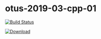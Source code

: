 # otus-2019-03-cpp-01

[![Build Status](https://travis-ci.org/kotovdv/otus-2019-03-cpp-01.svg?branch=master)](https://travis-ci.org/kotovdv/otus-2019-03-cpp-01)

[![Download](https://api.bintray.com/packages/kotovdv/otus-cpp/homework_01/images/download.svg) ](https://bintray.com/kotovdv/otus-cpp/homework_01/_latestVersion)
